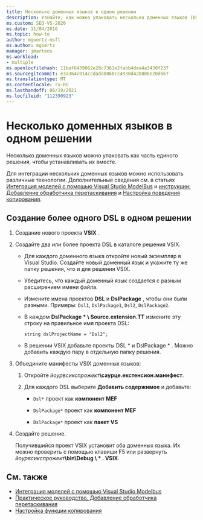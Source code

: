 ```yaml
---
title: Несколько доменных языков в одном решении
description: Узнайте, как можно упаковать несколько доменных языков (DSL) как часть одного решения, чтобы они были установлены вместе.
ms.custom: SEO-VS-2020
ms.date: 11/04/2016
ms.topic: how-to
author: mgoertz-msft
ms.author: mgoertz
manager: jmartens
ms.workload:
- multiple
ms.openlocfilehash: 11baf6439062e28c7361e2fabb4dea4a3430f237
ms.sourcegitcommit: e3a364c014ccdada0860cc4930d428808e20d667
ms.translationtype: MT
ms.contentlocale: ru-RU
ms.lasthandoff: 06/19/2021
ms.locfileid: "112390923"
---
```

# <a name="multiple-dsls-in-one-solution"></a>Несколько доменных языков в одном решении

Несколько доменных языков можно упаковать как часть единого решения, чтобы устанавливать их вместе.

Для интеграции нескольких доменных языков можно использовать различные технологии. Дополнительные сведения см. в статьях [Интеграция моделей с помощью Visual Studio ModelBus](../modeling/integrating-models-by-using-visual-studio-modelbus.md) и [инструкции: Добавление обработчика перетаскивания](../modeling/how-to-add-a-drag-and-drop-handler.md) и [Настройка поведения копирования](../modeling/customizing-copy-behavior.md).

## <a name="build-more-than-one-dsl-in-the-same-solution"></a>Создание более одного DSL в одном решении

1. Создание нового проекта **VSIX** .

2. Создайте два или более проекта DSL в каталоге решения VSIX.

   - Для каждого доменного языка откройте новый экземпляр в Visual Studio. Создайте новый доменный язык и укажите ту же папку решения, что и для решения VSIX.

   - Убедитесь, что каждый доменный язык создается с разным расширением имени файла.

   - Измените имена проектов **DSL** и **DslPackage** , чтобы они были разными. Примеры: `Dsl1`, `DslPackage1`, `Dsl2`, `DslPackage2`.

   - В каждом **DslPackage \* \ Source.extension.TT** измените эту строку на правильное имя проекта DSL:

      `string dslProjectName = "Dsl2";`

   - В решении VSIX добавьте проекты DSL * и DslPackage \* . Можно добавить каждую пару в отдельную папку решения.

2. Объедините манифесты VSIX доменных языков:

   1. Откройте _йоурвсикспрожект_**\саурце.екстенсион.манифест**.

   2. Для каждого DSL выберите **Добавить содержимое** и добавьте:

       - `Dsl*` проект как **компонент MEF**

       - `DslPackage*` проект как **компонент MEF**

       - `DslPackage*` проект как **пакет VS**

3. Создайте решение.

   Получившийся проект VSIX установит оба доменных языка. Их можно проверить с помощью клавиши F5 или развернуть _йоурвсикспрожект_**\bin\Debug \\ \* . VSIX**.

## <a name="see-also"></a>См. также

- [Интеграция моделей с помощью Visual Studio Modelbus](../modeling/integrating-models-by-using-visual-studio-modelbus.md)
- [Практическое руководство. Добавление обработчика перетаскивания](../modeling/how-to-add-a-drag-and-drop-handler.md)
- [Настройка функции копирования](../modeling/customizing-copy-behavior.md)